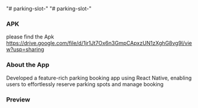"# parking-slot-" 
"# parking-slot-" 
### APK
 please find the Apk https://drive.google.com/file/d/1jr1Jt7Ox6n3GmpCApxzUN1zXghG8vg9l/view?usp=sharing

 ### About the App 
 Developed a feature-rich parking booking app using React Native, enabling users to
effortlessly reserve parking spots and manage booking

### Preview 
